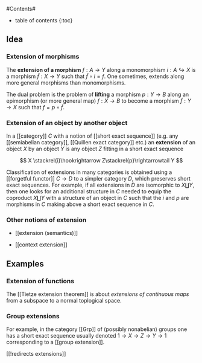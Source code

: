 

#Contents#
* table of contents
{:toc}

## Idea

### Extension of morphisms

The __extension of a morphism__ $f: A\to Y$ along a monomorphism $i: A\hookrightarrow X$ is a morphism $\tilde{f}:X\to Y$ such that $\tilde{f}\circ i = f$. One sometimes, extends along more general morphisms than monomorphisms. 

The dual problem is the problem of **lifting** a morphism $p: Y\to B$ along an epimorphism (or more general map) $f:X\to B$ to become a morphism $\tilde{f}: Y\to X$ such that $f = p\circ\tilde{f}$.

### Extension of an object by another object 

In a [[category]] $C$ with a notion of [[short exact sequence]] (e.g. any [[semiabelian category]], [[Quillen exact category]] etc.) an **extension** of an object $X$ by an object $Y$ is any object $Z$ fitting in a short exact sequence

$$ 
X \stackrel{i}\hookrightarrow Z\stackrel{p}\rightarrowtail Y
$$


Classification of extensions in many categories is obtained using a [[forgetful functor]] $C\to D$ to a simpler category $D$, which preserves short exact sequences. For example, if all extensions in $D$ are isomorphic to $X\coprod Y$, then one looks for an additional structure in $C$ needed to equip the coproduct $X\coprod Y$ with a structure of an object in $C$ such that the $i$ and $p$ are morphisms in
$C$ making above a short exact sequence in $C$.

### Other notions of extension

* [[extension (semantics)]]

* [[context extension]]

## Examples 

### Extension of functions


The [[Tietze extension theorem]] is about *extensions of continuous maps* from a subspace to a normal toplogical space. 


### Group extensions

For example, in the category [[Grp]] of (possibly nonabelian) groups one has a short exact sequence usually denoted $1\to X\to Z\to Y\to 1$ corresponding to a [[group extension]].

[[!redirects extensions]]